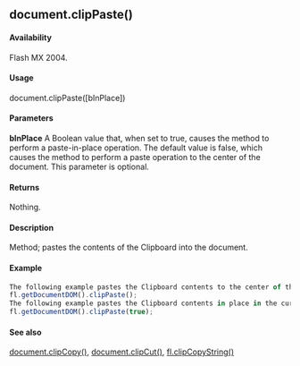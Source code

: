 ## document.clipPaste()

#### Availability

Flash MX 2004.

#### Usage

document.clipPaste(\[bInPlace\])

#### Parameters

**bInPlace** A Boolean value that, when set to true, causes the method to perform a paste-in-place operation. The default value is false, which causes the method to perform a paste operation to the center of the document. This parameter is optional.

#### Returns

Nothing.

#### Description

Method; pastes the contents of the Clipboard into the document.

#### Example

```javascript
The following example pastes the Clipboard contents to the center of the document:
fl.getDocumentDOM().clipPaste();
The following example pastes the Clipboard contents in place in the current document:
fl.getDocumentDOM().clipPaste(true);

```
#### See also

[document.clipCopy()](#_bookmark150), [document.clipCut()](#_bookmark152), [fl.clipCopyString()](#_bookmark458)
